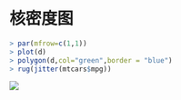# 核密度图

```r
> par(mfrow=c(1,1))
> plot(d)
> polygon(d,col="green",border = "blue")
> rug(jitter(mtcars$mpg))
```

![](../../../.gitbook/assets/rplotdensity%20%281%29.png)

